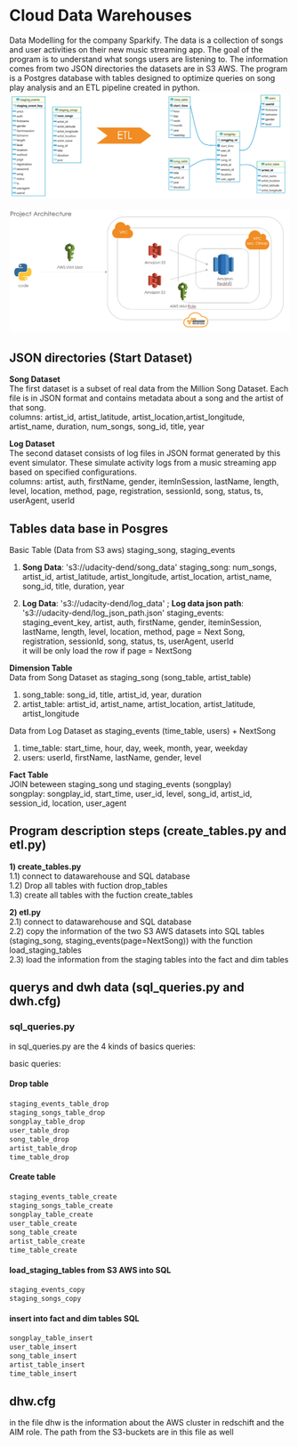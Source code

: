 # Cloud Data Warehouses
Data Modelling for the company Sparkify. The data is a collection of songs and user activities on their new music streaming app. The goal of the program is to understand what songs users are listening to. The information comes from two JSON directories the datasets are in S3 AWS. The program is a Postgres database with tables designed to optimize queries on song play analysis and an ETL pipeline created in python.
![focus](imagines_DWH/ETL.png)\
 \
![focus](imagines_DWH/Project_Architecture_DWH.png)


## JSON directories (Start Dataset)
**Song Dataset**\
The first dataset is a subset of real data from the Million Song Dataset. Each file is in JSON format and contains metadata about a song and the artist of that song.\
columns: artist_id, artist_latitude, artist_location,artist_longitude, artist_name, duration, num_songs, song_id, title, year

**Log Dataset**\
The second dataset consists of log files in JSON format generated by this event simulator. These simulate activity logs from a music streaming app based on specified configurations.\
columns: artist, auth, firstName, gender, itemInSession, lastName, length, level, location, method, page, registration, sessionId, song, status, ts, userAgent, userId

## Tables data base in Posgres
Basic Table (Data from S3 aws) staging_song, staging_events
1) **Song Data**:   's3://udacity-dend/song_data\'
   staging_song: num_songs, artist_id, artist_latitude, artist_longitude, artist_location, artist_name, song_id, title, duration, year

2) **Log Data**:    's3://udacity-dend/log_data' ; **Log data json path**: 's3://udacity-dend/log_json_path.json\'
   staging_events: staging_event_key, artist, auth, firstName, gender, iteminSession, lastName, length, level, location, method, page =   Next Song,    registration, sessionId, song, status, ts, userAgent, userId\
it will be only load the row if page = NextSong

**Dimension Table**\
Data from Song Dataset as staging_song (song_table, artist_table)
1) song_table: song_id, title, artist_id, year, duration
2) artist_table: artist_id, artist_name, artist_location, artist_latitude, artist_longitude

Data from Log Dataset as staging_events (time_table, users) + NextSong
1) time_table: start_time, hour, day, week, month, year, weekday
2) users: userId, firstName, lastName, gender, level

**Fact Table**\
JOIN beteween staging_song und staging_events (songplay)\
songplay:  songplay_id, start_time, user_id, level, song_id, artist_id, session_id, location, user_agent

## Program description steps (create_tables.py and etl.py)
**1) create_tables.py**\
    1.1) connect to datawarehouse and SQL database\
    1.2) Drop all tables with fuction drop_tables\
    1.3) create all tables with the fuction create_tables

**2) etl.py**\
    2.1) connect to datawarehouse and SQL database\
    2.2) copy the information of the two S3 AWS datasets into SQL tables (staging_song, staging_events(page=NextSong)) with the function load_staging_tables\
    2.3) load the information from the staging tables into the fact and dim tables

## querys and dwh data (sql_queries.py and dwh.cfg)
### sql_queries.py
in sql_queries.py are the 4 kinds of basics queries: 

basic queries:
#### Drop table
    staging_events_table_drop
    staging_songs_table_drop
    songplay_table_drop
    user_table_drop
    song_table_drop
    artist_table_drop
    time_table_drop
#### Create table
    staging_events_table_create
    staging_songs_table_create
    songplay_table_create
    user_table_create
    song_table_create
    artist_table_create
    time_table_create
#### load_staging_tables from S3 AWS into SQL
    staging_events_copy
    staging_songs_copy 
#### insert into fact and dim tables SQL
    songplay_table_insert
    user_table_insert
    song_table_insert
    artist_table_insert
    time_table_insert

## dhw.cfg
in the file dhw is the information about the AWS cluster in redschift and the AIM role. The path from the S3-buckets are in this file as well
